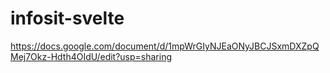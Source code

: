 # infosit-svelte

https://docs.google.com/document/d/1mpWrGIyNJEaONyJBCJSxmDXZpQMej7Okz-Hdth4OIdU/edit?usp=sharing
